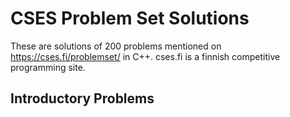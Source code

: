 # CSES Problem Set Solutions

These are solutions of 200 problems mentioned on https://cses.fi/problemset/ in C++.
cses.fi is a finnish competitive programming site.

## Introductory Problems

